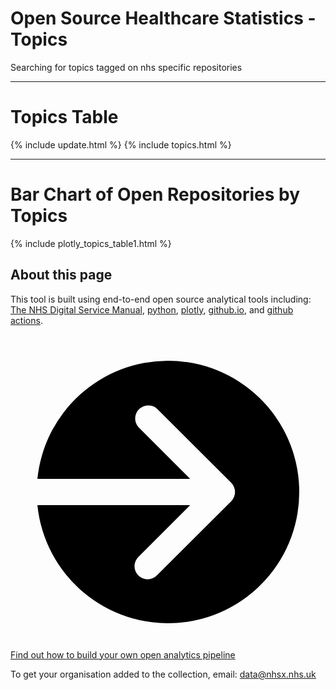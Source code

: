 <script src="https://cdn.plot.ly/plotly-latest.min.js"></script>

# Open Source Healthcare Statistics - Topics

Searching for topics tagged on nhs specific repositories

<hr class="nhsuk-u-margin-top-0 nhsuk-u-margin-bottom-6">

# Topics Table

{% include update.html %}
{% include topics.html %}

<hr class="nhsuk-u-margin-top-6 nhsuk-u-margin-bottom-6">


# Bar Chart of Open Repositories by Topics
{% include plotly_topics_table1.html %}

## About this page

This tool is built using end-to-end open source analytical tools including: [The NHS Digital Service Manual](https://service-manual.nhs.uk/), [python](https://nhs-pycom.net/), [plotly](https://plotly.com/python/), [github.io](https://pages.github.com/), and [github actions](https://github.com/features/actions).

<div class="nhsuk-action-link">
  <a class="nhsuk-action-link__link" href="/open-health-statistics/blog">
    <svg class="nhsuk-icon nhsuk-icon__arrow-right-circle" xmlns="http://www.w3.org/2000/svg" viewBox="0 0 24 24" aria-hidden="true">
      <path d="M0 0h24v24H0z" fill="none"></path>
      <path d="M12 2a10 10 0 0 0-9.95 9h11.64L9.74 7.05a1 1 0 0 1 1.41-1.41l5.66 5.65a1 1 0 0 1 0 1.42l-5.66 5.65a1 1 0 0 1-1.41 0 1 1 0 0 1 0-1.41L13.69 13H2.05A10 10 0 1 0 12 2z"></path>
    </svg>
    <span class="nhsuk-action-link__text">Find out how to build your own open analytics pipeline</span>
  </a>
</div>

To get your organisation added to the collection, email: <a href="mailto:data@nhsx.nhs.uk">data@nhsx.nhs.uk</a>
